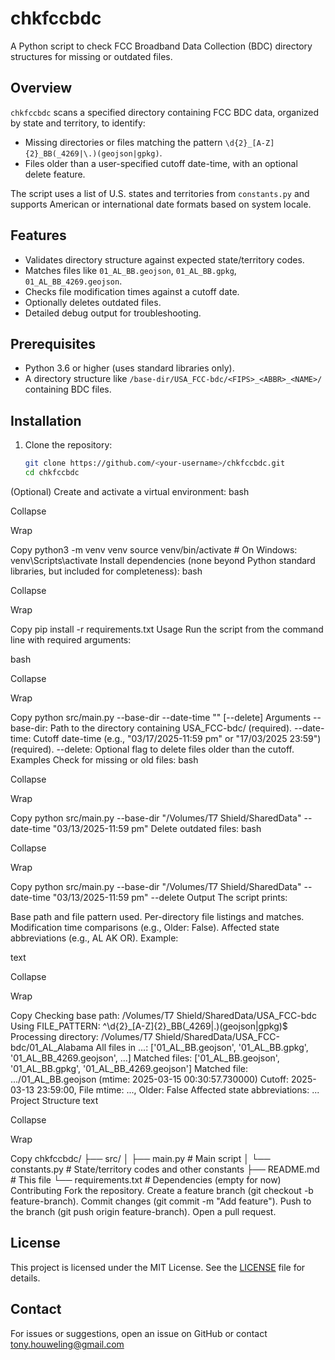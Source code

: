 # chkfccbdc

A Python script to check FCC Broadband Data Collection (BDC) directory structures for missing or outdated files.

## Overview

`chkfccbdc` scans a specified directory containing FCC BDC data, organized by state and territory, to identify:
- Missing directories or files matching the pattern `\d{2}_[A-Z]{2}_BB(_4269|\.)(geojson|gpkg)`.
- Files older than a user-specified cutoff date-time, with an optional delete feature.

The script uses a list of U.S. states and territories from `constants.py` and supports American or international date formats based on system locale.

## Features

- Validates directory structure against expected state/territory codes.
- Matches files like `01_AL_BB.geojson`, `01_AL_BB.gpkg`, `01_AL_BB_4269.geojson`.
- Checks file modification times against a cutoff date.
- Optionally deletes outdated files.
- Detailed debug output for troubleshooting.

## Prerequisites

- Python 3.6 or higher (uses standard libraries only).
- A directory structure like `/base-dir/USA_FCC-bdc/<FIPS>_<ABBR>_<NAME>/` containing BDC files.

## Installation

1. Clone the repository:
   ```bash
   git clone https://github.com/<your-username>/chkfccbdc.git
   cd chkfccbdc
(Optional) Create and activate a virtual environment:
bash

Collapse

Wrap

Copy
python3 -m venv venv
source venv/bin/activate  # On Windows: venv\Scripts\activate
Install dependencies (none beyond Python standard libraries, but included for completeness):
bash

Collapse

Wrap

Copy
pip install -r requirements.txt
Usage
Run the script from the command line with required arguments:

bash

Collapse

Wrap

Copy
python src/main.py --base-dir <path-to-data> --date-time "<cutoff-date-time>" [--delete]
Arguments
--base-dir: Path to the directory containing USA_FCC-bdc/ (required).
--date-time: Cutoff date-time (e.g., "03/17/2025-11:59 pm" or "17/03/2025 23:59") (required).
--delete: Optional flag to delete files older than the cutoff.
Examples
Check for missing or old files:
bash

Collapse

Wrap

Copy
python src/main.py --base-dir "/Volumes/T7 Shield/SharedData" --date-time "03/13/2025-11:59 pm"
Delete outdated files:
bash

Collapse

Wrap

Copy
python src/main.py --base-dir "/Volumes/T7 Shield/SharedData" --date-time "03/13/2025-11:59 pm" --delete
Output
The script prints:

Base path and file pattern used.
Per-directory file listings and matches.
Modification time comparisons (e.g., Older: False).
Affected state abbreviations (e.g., AL AK OR).
Example:

text

Collapse

Wrap

Copy
Checking base path: /Volumes/T7 Shield/SharedData/USA_FCC-bdc
Using FILE_PATTERN: ^\d{2}_[A-Z]{2}_BB(_4269|\.)(geojson|gpkg)$
Processing directory: /Volumes/T7 Shield/SharedData/USA_FCC-bdc/01_AL_Alabama
All files in ...: ['01_AL_BB.geojson', '01_AL_BB.gpkg', '01_AL_BB_4269.geojson', ...]
Matched files: ['01_AL_BB.geojson', '01_AL_BB.gpkg', '01_AL_BB_4269.geojson']
Matched file: .../01_AL_BB.geojson (mtime: 2025-03-15 00:30:57.730000)
Cutoff: 2025-03-13 23:59:00, File mtime: ..., Older: False
Affected state abbreviations: ...
Project Structure
text

Collapse

Wrap

Copy
chkfccbdc/
├── src/
│   ├── main.py        # Main script
│   └── constants.py   # State/territory codes and other constants
├── README.md          # This file
└── requirements.txt   # Dependencies (empty for now)
Contributing
Fork the repository.
Create a feature branch (git checkout -b feature-branch).
Commit changes (git commit -m "Add feature").
Push to the branch (git push origin feature-branch).
Open a pull request.

## License

This project is licensed under the MIT License. See the [LICENSE](LICENSE) file for details.

## Contact
For issues or suggestions, open an issue on GitHub or contact tony.houweling@gmail.com
